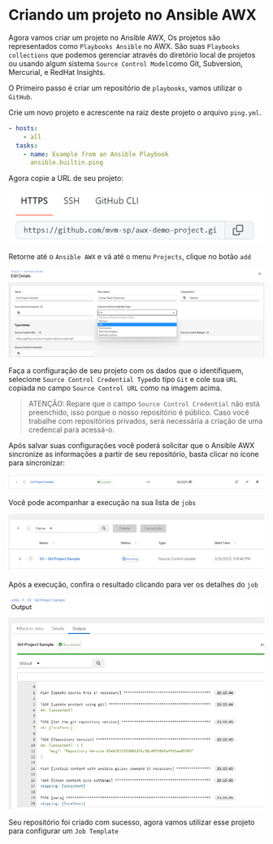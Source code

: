 Criando um projeto no Ansible AWX
=======================================

Agora vamos criar um projeto no Ansible AWX, Os projetos são representados como `Playbooks Ansible` no AWX. São suas `Playbooks collections`  que podemos gerenciar através do diretório local de projetos ou usando algum sistema `Source Control Model`como Git, Subversion, Mercurial, e RedHat Insights.

O Primeiro passo é criar um repositório de `playbooks`, vamos utilizar o `GitHub`.

Crie um novo projeto e acrescente na raiz deste projeto o arquivo `ping.yml`.

```yaml
- hosts:
    - all
  tasks:
    - name: Example from an Ansible Playbook
      ansible.builtin.ping
```

Agora copie a URL de seu projeto:

![image](images/08-02-01.png)

Retorne até o `Ansible AWX` e vá até o menu `Projects`, clique no botão `add`

![image](images/08-02-02.png)

Faça a configuração de seu projeto com os dados que o identifiquem, selecione `Source Control Credential Type`do tipo `Git` e cole sua `URL` copiada no campo `Source Control URL` como na imagem acima.

>ATENÇÃO: Repare que o campo `Source Control Credential` não está preenchido, isso porque o nosso repositório é público. Caso você trabalhe com repositórios privados, será necessária a criação de uma credencal para acessá-o.

Após salvar suas configurações você poderá solicitar que o Ansible AWX sincronize as informações a partir de seu repositório, basta clicar no ícone para sincronizar:

![image](images/08-02-03.png)

Você pode acompanhar a execução na sua lista de `jobs`

![image](images/08-02-04.png)

Após a execução, confira o resultado clicando para ver os  detalhes do `job`

![image](images/08-02-05.png)

Seu repositório foi criado com sucesso, agora vamos utilizar esse projeto para configurar um `Job Template`
